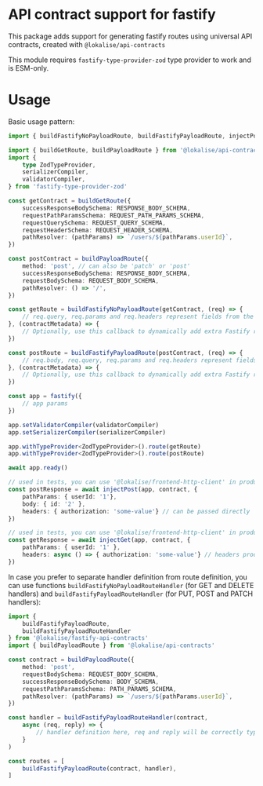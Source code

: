 # API contract support for fastify

This package adds support for generating fastify routes using universal API contracts, created with `@lokalise/api-contracts`

This module requires `fastify-type-provider-zod` type provider to work and is ESM-only.

# Usage

Basic usage pattern:

```ts
import { buildFastifyNoPayloadRoute, buildFastifyPayloadRoute, injectPost, injectGet } from '@lokalise/fastify-api-contracts'

import { buildGetRoute, buildPayloadRoute } from '@lokalise/api-contracts'
import {
    type ZodTypeProvider,
    serializerCompiler,
    validatorCompiler,
} from 'fastify-type-provider-zod'

const getContract = buildGetRoute({
    successResponseBodySchema: RESPONSE_BODY_SCHEMA,
    requestPathParamsSchema: REQUEST_PATH_PARAMS_SCHEMA,
    requestQuerySchema: REQUEST_QUERY_SCHEMA,
    requestHeaderSchema: REQUEST_HEADER_SCHEMA,
    pathResolver: (pathParams) => `/users/${pathParams.userId}`,
})

const postContract = buildPayloadRoute({
    method: 'post', // can also be 'patch' or 'post'
    successResponseBodySchema: RESPONSE_BODY_SCHEMA,
    requestBodySchema: REQUEST_BODY_SCHEMA,
    pathResolver: () => '/',
})

const getRoute = buildFastifyNoPayloadRoute(getContract, (req) => {
    // req.query, req.params and req.headers represent fields from the contract
}, (contractMetadata) => {
    // Optionally, use this callback to dynamically add extra Fastify route options (like config, preHandler, etc.) using contract metadata.
})

const postRoute = buildFastifyPayloadRoute(postContract, (req) => {
    // req.body, req.query, req.params and req.headers represent fields from the contract
}, (contractMetadata) => {
    // Optionally, use this callback to dynamically add extra Fastify route options (like config, preHandler, etc.) using contract metadata.
})

const app = fastify({
    // app params
})

app.setValidatorCompiler(validatorCompiler)
app.setSerializerCompiler(serializerCompiler)

app.withTypeProvider<ZodTypeProvider>().route(getRoute)
app.withTypeProvider<ZodTypeProvider>().route(postRoute)

await app.ready()

// used in tests, you can use '@lokalise/frontend-http-client' in production code
const postResponse = await injectPost(app, contract, {
    pathParams: { userId: '1'},
    body: { id: '2' },
    headers: { authorization: 'some-value'} // can be passed directly
})

// used in tests, you can use '@lokalise/frontend-http-client' in production code
const getResponse = await injectGet(app, contract, {
    pathParams: { userId: '1' },
    headers: async () => { authorization: 'some-value'} // headers producing function (sync or async) can be passed as well
})
```

In case you prefer to separate handler definition from route definition, you can use functions `buildFastifyNoPayloadRouteHandler` (for GET and DELETE handlers) and `buildFastifyPayloadRouteHandler` (for PUT, POST and PATCH handlers):

```ts
import { 
    buildFastifyPayloadRoute, 
    buildFastifyPayloadRouteHandler 
} from '@lokalise/fastify-api-contracts'
import { buildPayloadRoute } from '@lokalise/api-contracts'

const contract = buildPayloadRoute({
    method: 'post',
    requestBodySchema: REQUEST_BODY_SCHEMA,
    successResponseBodySchema: BODY_SCHEMA,
    requestPathParamsSchema: PATH_PARAMS_SCHEMA,
    pathResolver: (pathParams) => `/users/${pathParams.userId}`,
})

const handler = buildFastifyPayloadRouteHandler(contract,
    async (req, reply) => {
        // handler definition here, req and reply will be correctly typed based on the contract
    }
)

const routes = [
    buildFastifyPayloadRoute(contract, handler),
]
```
